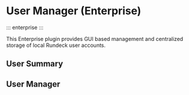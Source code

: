 # User Manager (Enterprise)
::: enterprise
:::

This Enterprise plugin provides GUI based management and centralized storage of local Rundeck user accounts.

## User Summary

## User Manager

